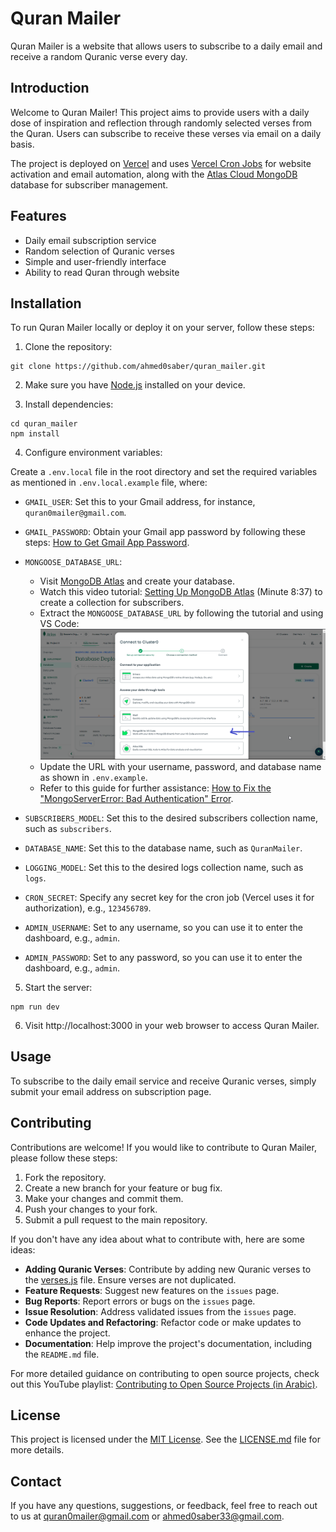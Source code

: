 # Quran Mailer

Quran Mailer is a website that allows users to subscribe to a daily email and receive a random Quranic verse every day.

## Introduction

Welcome to Quran Mailer! This project aims to provide users with a daily dose of inspiration and reflection through randomly selected verses from the Quran. Users can subscribe to receive these verses via email on a daily basis.

The project is deployed on [Vercel](https://vercel.com/) and uses [Vercel Cron Jobs](https://vercel.com/docs/cron-jobs) for website activation and email automation, along with the [Atlas Cloud MongoDB](https://www.mongodb.com/atlas/database) database for subscriber management.

## Features

- Daily email subscription service
- Random selection of Quranic verses
- Simple and user-friendly interface
- Ability to read Quran through website

## Installation

To run Quran Mailer locally or deploy it on your server, follow these steps:

1. Clone the repository:

```
git clone https://github.com/ahmed0saber/quran_mailer.git
```

2. Make sure you have [Node.js](https://nodejs.org/en/download) installed on your device.

3. Install dependencies:

```
cd quran_mailer
npm install
```

4. Configure environment variables:

Create a `.env.local` file in the root directory and set the required variables as mentioned in `.env.local.example` file, where:

- `GMAIL_USER`: Set this to your Gmail address, for instance, `quran0mailer@gmail.com`.
- `GMAIL_PASSWORD`: Obtain your Gmail app password by following these steps: [How to Get Gmail App Password](https://stackoverflow.com/questions/45478293/username-and-password-not-accepted-when-using-nodemailer).

- `MONGOOSE_DATABASE_URL`:
    - Visit [MongoDB Atlas](https://www.mongodb.com/atlas/database) and create your database.
    - Watch this video tutorial: [Setting Up MongoDB Atlas](https://www.youtube.com/watch?v=YNRjNdMTGHs) (Minute 8:37) to create a collection for subscribers.
    - Extract the `MONGOOSE_DATABASE_URL` by following the tutorial and using VS Code:
    ![screenshot for the step](<docs-images/db-creation-steps.png>)
    - Update the URL with your username, password, and database name as shown in `.env.example`.
    - Refer to this guide for further assistance: [How to Fix the "MongoServerError: Bad Authentication" Error](https://dev.to/shafia/how-to-fix-the-error-mongoservererror-bad-auth-authentication-failed-5b58).

- `SUBSCRIBERS_MODEL`: Set this to the desired subscribers collection name, such as `subscribers`.
- `DATABASE_NAME`: Set this to the database name, such as `QuranMailer`.
- `LOGGING_MODEL`: Set this to the desired logs collection name, such as `logs`.

- `CRON_SECRET`: Specify any secret key for the cron job (Vercel uses it for authorization), e.g., `123456789`.

- `ADMIN_USERNAME`: Set to any username, so you can use it to enter the dashboard, e.g., `admin`.
- `ADMIN_PASSWORD`: Set to any password, so you can use it to enter the dashboard, e.g., `admin`.

5. Start the server:

```
npm run dev
```

6. Visit http://localhost:3000 in your web browser to access Quran Mailer.

## Usage

To subscribe to the daily email service and receive Quranic verses, simply submit your email address on subscription page.

## Contributing

Contributions are welcome! If you would like to contribute to Quran Mailer, please follow these steps:

1. Fork the repository.
2. Create a new branch for your feature or bug fix.
3. Make your changes and commit them.
4. Push your changes to your fork.
5. Submit a pull request to the main repository.

If you don't have any idea about what to contribute with, here are some ideas:

- **Adding Quranic Verses**: Contribute by adding new Quranic verses to the [verses.js](app/api/data/verses.js) file. Ensure verses are not duplicated.
- **Feature Requests**: Suggest new features on the `issues` page.
- **Bug Reports**: Report errors or bugs on the `issues` page.
- **Issue Resolution**: Address validated issues from the `issues` page.
- **Code Updates and Refactoring**: Refactor code or make updates to enhance the project.
- **Documentation**: Help improve the project's documentation, including the `README.md` file.

For more detailed guidance on contributing to open source projects, check out this YouTube playlist: [Contributing to Open Source Projects (in Arabic)](https://youtube.com/playlist?list=PLNknCqb-phEjNHT607vp-4e4o3wgK9SoN).

## License

This project is licensed under the [MIT License](LICENSE.md). See the [LICENSE.md](LICENSE.md) file for more details.

## Contact

If you have any questions, suggestions, or feedback, feel free to reach out to us at [quran0mailer@gmail.com](mailto:quran0mailer@gmail.com) or [ahmed0saber33@gmail.com](mailto:ahmed0saber33@gmail.com).
